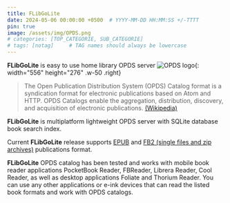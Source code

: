 ```yaml
---
title: FLibGoLite
date: 2024-05-06 00:00:00 +0500  # YYYY-MM-DD HH:MM:SS +/-TTTT
pin: true
image: /assets/img/OPDS.png
# categories: [TOP_CATEGORIE, SUB_CATEGORIE]
# tags: [notag]     # TAG names should always be lowercase
---
```



__FLibGoLite__ is easy to use home library OPDS server 
![OPDS logo](/assets/img/OPDS.png){: width="556" height="276" .w-50 .right}
>The Open Publication Distribution System (OPDS) Catalog format is a syndication format for electronic publications based on Atom and HTTP. OPDS Catalogs enable the aggregation, distribution, discovery, and acquisition of electronic publications. [(Wikipedia)](https://en.wikipedia.org/wiki/Open_Publication_Distribution_System)

__FLibGoLite__ is multiplatform lightweight OPDS server with SQLite database book search index.

Current __FLibGoLite__ release supports [EPUB](https://en.wikipedia.org/wiki/EPUB) and [FB2 (single files and zip archives)](https://github.com/gribuser/fb2) publications format.

__FLibGoLite__ OPDS catalog has been tested and works with mobile book reader applications PocketBook Reader, FBReader, Librera Reader, Cool Reader, as well as desktop applications Foliate and Thorium Reader. You can use any other applications or e-ink devices that can read the listed book formats and work with OPDS catalogs.